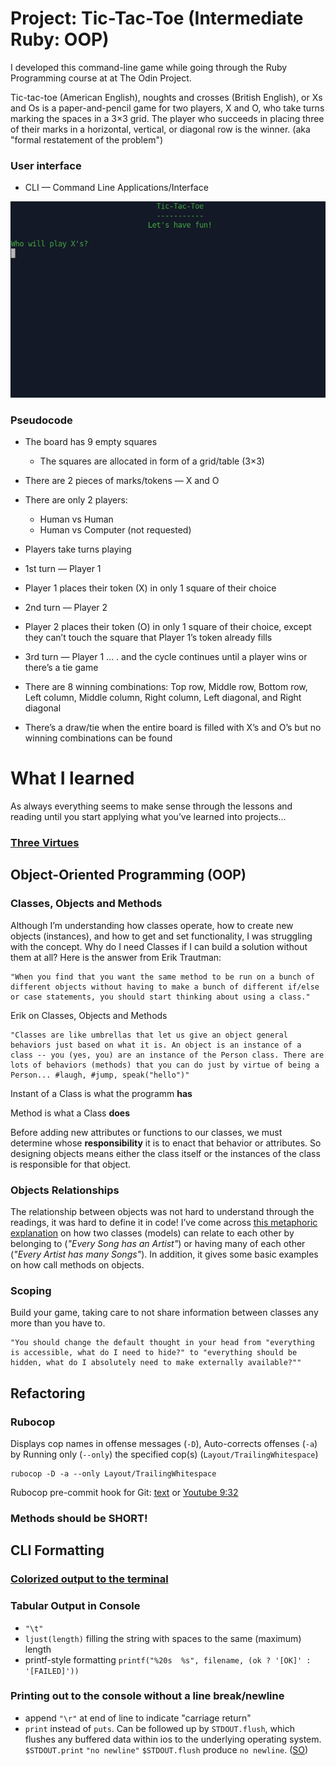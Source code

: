 # Project: Tic-Tac-Toe (Intermediate Ruby: OOP)

I developed this command-line game while going through the Ruby Programming course at at The Odin Project.

Tic-tac-toe (American English), noughts and crosses (British English), or Xs and Os is a paper-and-pencil game for two players, X and O, who take turns marking the spaces in a 3×3 grid. The player who succeeds in placing three of their marks in a horizontal, vertical, or diagonal row is the winner. (aka "formal restatement of the problem")

### User interface

- CLI — Command Line Applications/Interface

![Tic-Tac_Toe in action](img/tic-tac-toe.gif)

### Pseudocode

- The board has 9 empty squares
    -  The squares are allocated in form of a grid/table (3×3)
- There are 2 pieces of marks/tokens — X and O
- There are only 2 players: 
    - Human vs Human
    - Human vs Computer (not requested)

- Players take turns playing
- 1st turn — Player 1
- Player 1 places their token (X) in only 1 square of their choice
- 2nd turn — Player 2
- Player 2 places their token (O) in only 1 square of their choice, except they can’t touch the square that Player 1’s token already fills
- 3rd turn — Player 1 ... . and the cycle continues until a player wins or there’s a tie game
- There are 8 winning combinations: Top row, Middle row, Bottom row, Left column, Middle column, Right column, Left diagonal, and Right diagonal
- There’s a draw/tie when the entire board is filled with X’s and O’s but no winning combinations can be found

# What I learned

As always everything seems to make sense through the lessons and reading until you start applying what you’ve learned into projects... 

### [Three Virtues](http://threevirtues.com/)

## Object-Oriented Programming (OOP)

### Classes, Objects and Methods

Although I’m understanding how classes operate, how to create new objects (instances), and how to get and set functionality, I was struggling with the concept. Why do I need Classes if I can build a solution without them at all? Here is the answer from Erik Trautman: 
```text
"When you find that you want the same method to be run on a bunch of different objects without having to make a bunch of different if/else or case statements, you should start thinking about using a class."
```
Erik on Classes, Objects and Methods
```text
"Classes are like umbrellas that let us give an object general behaviors just based on what it is. An object is an instance of a class -- you (yes, you) are an instance of the Person class. There are lots of behaviors (methods) that you can do just by virtue of being a Person... #laugh, #jump, speak("hello")"
```

Instant of a Class is what the programm **has**

Method is what a Class **does**

Before adding new attributes or functions to our classes, we must determine whose **responsibility** it is to enact that behavior or attributes. So designing objects means either the class itself or the instances of the class is responsible for that object.

### Objects Relationships

The relationship between objects was not hard to understand through the readings, it was hard to define it in code! I’ve come across [this metaphoric explanation](https://medium.com/@christine_tran/oop-pt-3-object-relationships-46e940e4ce95) on how two classes (models) can relate to each other by belonging to (*"Every Song has an Artist"*) or having many of each other (*"Every Artist has many Songs"*). In addition, it gives some basic examples on how call methods on objects.

### Scoping

Build your game, taking care to not share information between classes any more than you have to.
```text
"You should change the default thought in your head from "everything is accessible, what do I need to hide?" to "everything should be hidden, what do I absolutely need to make externally available?""
```
## Refactoring

### Rubocop

Displays cop names in offense messages (`-D`), Auto-corrects offenses (`-a`) by Running only (`--only`) the specified cop(s) (`Layout/TrailingWhitespace`)
```
rubocop -D -a --only Layout/TrailingWhitespace
```
Rubocop pre-commit hook for Git: [text](https://devsimple.ru/posts/rubocop/) or [Youtube 9:32](https://www.youtube.com/watch?v=wtPkDjkMqz4)
### Methods should be SHORT!

## CLI Formatting

### [Colorized output to the terminal](https://stackoverflow.com/questions/1489183/colorized-ruby-output-to-the-terminal)

### Tabular Output in Console

- `"\t"`
- `ljust(length)` filling the string with spaces to the same (maximum) length
- printf-style formatting 
`printf("%20s  %s", filename, (ok ? '[OK]' : '[FAILED]'))` 

### Printing out to the console without a line break/newline

- append `"\r"` at end of line to indicate "carriage return"
- `print` instead of `puts`. Can be followed up by `STDOUT.flush`, which flushes any buffered data within ios to the underlying operating system. `$STDOUT.print` `"no newline"` `$STDOUT.flush` produce `no newline`. ([SO](https://stackoverflow.com/questions/5080644/how-can-i-use-puts-to-the-console-without-a-line-break-in-ruby-on-rails/5080779#5080779))

